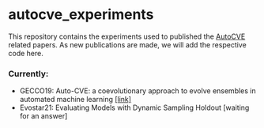 # autocve_experiments

This repository contains the experiments used to published the [AutoCVE](https://github.com/celiolarcher/AUTOCVE) related papers. As new publications are made, we will add the respective code here.

### Currently:
- GECCO19: Auto-CVE: a coevolutionary approach to evolve ensembles in automated machine learning [[link]](https://dl.acm.org/doi/10.1145/3321707.3321844)
- Evostar21: Evaluating Models with Dynamic Sampling Holdout [waiting for an answer]